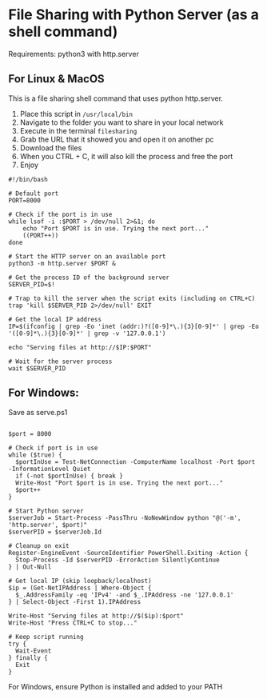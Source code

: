 # File Sharing with Python Server (as a shell command)
Requirements: python3 with http.server

## For Linux & MacOS
This is a file sharing shell command that uses python http.server.

1. Place this script in `/usr/local/bin`
2. Navigate to the folder you want to share in your local network
3. Execute in the terminal `filesharing`
4. Grab the URL that it showed you and open it on another pc
5. Download the files
6. When you CTRL + C, it will also kill the process and free the port
7. Enjoy

```
#!/bin/bash

# Default port
PORT=8000

# Check if the port is in use
while lsof -i :$PORT > /dev/null 2>&1; do
    echo "Port $PORT is in use. Trying the next port..."
    ((PORT++))
done

# Start the HTTP server on an available port
python3 -m http.server $PORT &

# Get the process ID of the background server
SERVER_PID=$!

# Trap to kill the server when the script exits (including on CTRL+C)
trap 'kill $SERVER_PID 2>/dev/null' EXIT

# Get the local IP address
IP=$(ifconfig | grep -Eo 'inet (addr:)?([0-9]*\.){3}[0-9]*' | grep -Eo '([0-9]*\.){3}[0-9]*' | grep -v '127.0.0.1')

echo "Serving files at http://$IP:$PORT"

# Wait for the server process
wait $SERVER_PID
```

## For Windows:
Save as serve.ps1
```

$port = 8000

# Check if port is in use
while ($true) {
  $portInUse = Test-NetConnection -ComputerName localhost -Port $port -InformationLevel Quiet
  if (-not $portInUse) { break }
  Write-Host "Port $port is in use. Trying the next port..."
  $port++
}

# Start Python server
$serverJob = Start-Process -PassThru -NoNewWindow python "@('-m', 'http.server', $port)"
$serverPID = $serverJob.Id

# Cleanup on exit
Register-EngineEvent -SourceIdentifier PowerShell.Exiting -Action {
  Stop-Process -Id $serverPID -ErrorAction SilentlyContinue
} | Out-Null

# Get local IP (skip loopback/localhost)
$ip = (Get-NetIPAddress | Where-Object {
  $_.AddressFamily -eq 'IPv4' -and $_.IPAddress -ne '127.0.0.1'
} | Select-Object -First 1).IPAddress

Write-Host "Serving files at http://$($ip):$port"
Write-Host "Press CTRL+C to stop..."

# Keep script running
try {
  Wait-Event
} finally {
  Exit
}
```

For Windows, ensure Python is installed and added to your PATH

